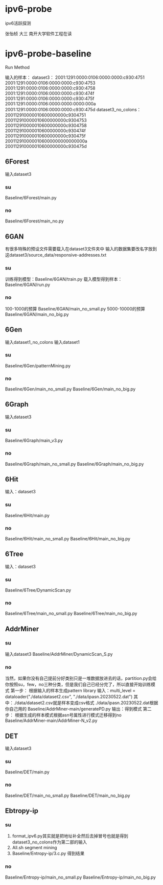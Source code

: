 # ipv6-probe

ipv6活跃探测

张怡桢 大三 南开大学软件工程在读

# ipv6-probe-baseline
Run Method

输入的样本：
dataset3：
2001:1291:0000:0106:0000:0000:c930:4751
2001:1291:0000:0106:0000:0000:c930:4753
2001:1291:0000:0106:0000:0000:c930:4758
2001:1291:0000:0106:0000:0000:c930:474f
2001:1291:0000:0106:0000:0000:c930:475f
2001:1291:0000:0106:0000:0000:0000:000a
2001:1291:0000:0106:0000:0000:c930:475d
dataset3_no_colons：
200112910000010600000000c9304751
200112910000010600000000c9304753
200112910000010600000000c9304758
200112910000010600000000c930474f
200112910000010600000000c930475f
2001129100000106000000000000000a
200112910000010600000000c930475d

## 6Forest
输入dataset3

### su
Baseline/6Forest/main.py
### no
Baseline/6Forest/main_no.py

## 6GAN
有很多特殊的预设文件需要载入在dataset3文件夹中
输入的数据集要改名字放到这dataset3/source_data/responsive-addresses.txt
### su
训练得到模型：Baseline/6GAN/train.py
载入模型得到样本：Baseline/6GAN/run.py
### no
100-1000的预算
Baseline/6GAN/main_no_small.py
5000-10000的预算
Baseline/6GAN/main_no_big.py

## 6Gen
输入dataset1_no_colons
输入dataset1
### su 
Baseline/6Gen/patternMining.py
### no
Baseline/6Gen/main_no_small.py
Baseline/6Gen/main_no_big.py

## 6Graph
输入dataset3

### su
Baseline/6Graph/main_v3.py
### no
Baseline/6Graph/main_no_small.py
Baseline/6Graph/main_no_big.py

## 6Hit
输入：dataset3
### su 
Baseline/6Hit/main.py
### no
Baseline/6Hit/main_no_small.py
Baseline/6Hit/main_no_big.py

## 6Tree
输入：dataset3
### su
Baseline/6Tree/DynamicScan.py
### no
Baseline/6Tree/main_no_small.py
Baseline/6Tree/main_no_big.py

## AddrMiner


### su
输入dataset3
Baseline/AddrMiner/DynamicScan_S.py
### no
当然，如果你没有自己提前分好类别只是一堆数据放进去的话，partition.py会给你按照su，few，no三种分类，但是我们自己已经分完了，所以直接开始训练模式
第一步：
根据输入的样本生成pattern library
输入：multi_level = dataloader("./data/dataset2.csv", "./data/ipasn.20230522.dat")
其中：./data/dataset2.csv就是样本变成csv格式
     ./data/ipasn.20230522.dat根据你自己用的
Baseline/AddrMiner-main/generatePD.py
输出：得到模式
第二步：
根据生成的样本模式根据asn号属性进行模式迁移得到no
Baseline/AddrMiner-main/AddrMiner-N_v2.py

## DET
输入dataset3
### su
Baseline/DET/main.py
### no
Baseline/DET/main_no_small.py
Baseline/DET/main_no_big.py


## Ebtropy-ip
### su

1. format_ipv6.py其实就是把地址补全然后去掉冒号也就是得到dataset3_no_colons作为第二部的输入
2. All.sh segment mining
3. Baseline/Entropy-ip/3.c.py 得到结果

### no
Baseline/Entropy-ip/main_no_small.py
Baseline/Entropy-ip/main_no_big.py


